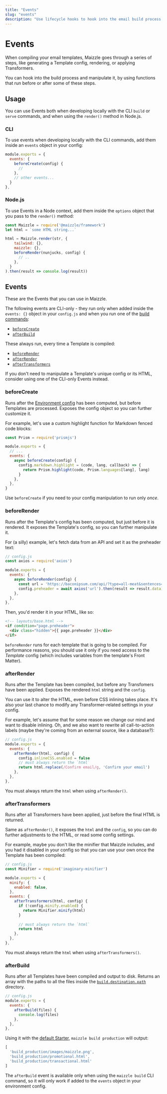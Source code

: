 ```yaml
---
title: "Events"
slug: "events"
description: "Use lifecycle hooks to hook into the email build process at specific points in time"
---
```


# Events

When compiling your email templates, Maizzle goes through a series of steps, like generating a Template config, rendering, or applying Transformers. 

You can hook into the build process and manipulate it, by using functions that run before or after some of these steps.

## Usage

You can use Events both when developing locally with the CLI `build` or `serve` commands, and when using the `render()` method in Node.js.

### CLI

To use events when developing locally with the CLI commands, add them inside an `events` object in your config:

```js
module.exports = {
  events: {
    beforeCreate(config) {
      //
    },
    // other events...
  }
},
```

### Node.js

To use Events in a Node context, add them inside the `options` object that you pass to the `render()` method:

```js
const Maizzle = require('@maizzle/framework')
let html = `some HTML string...`

html = Maizzle.render(str, {
    tailwind: {},
    maizzle: {},
    beforeRender(nunjucks, config) {
      // ..
    },
  }
).then(result => console.log(result))
```

## Events

These are the Events that you can use in Maizzle.

The following events are CLI-only - they run only when added inside the `events: {}` object in your `config.js` and when you run one of the [build commands](/docs/commands/):

- [`beforeCreate`](#beforecreate)
- [`afterBuild`](#afterbuild)

These always run, every time a Template is compiled:

- [`beforeRender`](#beforerender)
- [`afterRender`](#afterrender)
- [`afterTransformers`](#aftertransformers)

<div class="bg-cool-gray-50 border-l-4 border-gradient-b-ocean-light p-4 mb-4 text-md" role="alert">
  <div class="text-cool-gray-500">If you don't need to manipulate a Template's unique config or its HTML, consider using one of the CLI-only Events instead.</div>
</div>

### beforeCreate

Runs after the [Environment config](/docs/environments/) has been computed, but before Templates are processed.
Exposes the config object so you can further customize it.

For example, let's use a custom highlight function for Markdown fenced code blocks:

```js
const Prism = require('prismjs')

module.exports = {
  // ...
  events: {
    async beforeCreate(config) {
      config.markdown.highlight = (code, lang, callback) => {
        return Prism.highlight(code, Prism.languages[lang], lang)
      }
    },
  },
}
```

<div class="bg-cool-gray-50 border-l-4 border-gradient-b-ocean-light p-4 mb-4 text-md" role="alert">
  <div class="text-cool-gray-500">Use <code>beforeCreate</code> if you need to your config manipulation to run only <em>once</em>.</div>
</div>

### beforeRender

Runs after the Template's config has been computed, but just before it is rendered. 
It exposes the Template's config, so you can further manipulate it.

For (a silly) example, let's fetch data from an API and set it as the preheader text:

```js
// config.js
const axios = require('axios')

module.exports = {
  events: {
    async beforeRender(config) {
      const url = 'https://baconipsum.com/api/?type=all-meat&sentences=1&start-with-lorem=1'
      config.preheader = await axios('url').then(result => result.data).catch(error => 'Could not fetch preheader, using default one.')
    },    
  },
},
```

Then, you'd render it in your HTML, like so:

```html
<!-- layouts/base.html -->
<if condition="page.preheader">
  <div class="hidden">{{ page.preheader }}</div>
</if>
```

<div class="bg-cool-gray-50 border-l-4 border-gradient-b-ocean-light p-4 mb-4 text-md" role="alert">
  <div class="text-cool-gray-500"><code>beforeRender</code> runs for each template that is going to be compiled. For performance reasons, you should use it only if you need access to the <em>Template</em> config (which includes variables from the template's Front Matter).</div>
</div>

### afterRender

Runs after the Template has been compiled, but before any Transfomers have been applied.
Exposes the rendered `html` string and the `config`.

You can use it to alter the HTML, even before CSS inlining takes place. 
It's also your last chance to modify any Transformer-related settings in your config.

For example, let's assume that for some reason we change our mind and want to disable inlining. 
Oh, and we also want to rewrite all call-to-action labels (maybe they're coming from an external source, like a database?):

```js
// config.js
module.exports = {
  events: {
    afterRender(html, config) {
      config.inlineCSS.enabled = false
      // must always return the `html`
      return html.replace(/Confirm email/g, 'Confirm your email')
    },    
  },
},
```

<div class="bg-cool-gray-50 border-l-4 border-gradient-b-orange-dark p-4 mb-4 text-md" role="alert">
  <div class="text-cool-gray-500">You must always return the <code>html</code> when using <code>afterRender()</code>.</div>
</div>

### afterTransformers

Runs after all Transformers have been applied, just before the final HTML is returned.

Same as `afterRender()`, it exposes the `html` and the `config`, so you can do further adjustments to the HTML, or read some config settings.

For example, maybe you don't like the minifier that Maizzle includes, and you had it disabled in your config so that you can use your own once the Template has been compiled:

```js
// config.js
const Minifier = require('imaginary-minifier')

module.exports = {
  minify: {
    enabled: false,
  },
  events: {
    afterTransformers(html, config) {
      if (!config.minify.enabled) {
        return Minifier.minify(html)
      }
  
      // must always return the `html`
      return html
    },
  },
},
```

<div class="bg-cool-gray-50 border-l-4 border-gradient-b-orange-dark p-4 mb-4 text-md" role="alert">
  <div class="text-cool-gray-500">You must always return the <code>html</code> when using <code>afterTransformers()</code>.</div>
</div>

### afterBuild

Runs after all Templates have been compiled and output to disk. 
Returns an array with the paths to all the files inside the [`build.destination.path`](/docs/build-paths/#path) directory.

```js
// config.js
module.exports = {
  events: {
    afterBuild(files) {
      console.log(files)
    },
  },
},
```

Using it with the [default Starter](https://github.com/maizzle/maizzle), `maizzle build production` will output:

```js
[
  'build_production/images/maizzle.png',
  'build_production/promotional.html',
  'build_production/transactional.html'
]
```

<div class="bg-cool-gray-50 border-l-4 border-gradient-b-orange-dark p-4 mb-4 text-md" role="alert">
  <div class="text-cool-gray-500">The <code>afterBuild</code> event is available only when using the <code>maizzle build</code> CLI command, so it will only work if added to the <code>events</code> object in your environment config.</div>
</div>
